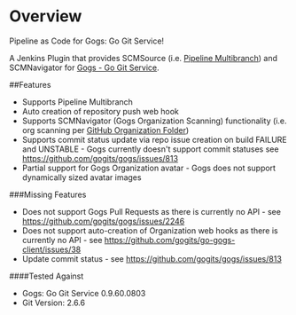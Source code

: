 # Overview

Pipeline as Code for Gogs: Go Git Service!

A Jenkins Plugin that provides SCMSource (i.e. [Pipeline Multibranch](https://wiki.jenkins-ci.org/display/JENKINS/Pipeline+Multibranch+Plugin)) and SCMNavigator for [Gogs - Go Git Service](https://github.com/gogits/gogs).

##Features

- Supports Pipeline Multibranch
- Auto creation of repository push web hook
- Supports SCMNavigator (Gogs Organization Scanning) functionality (i.e. org scanning per [GitHub Organization Folder](https://wiki.jenkins-ci.org/display/JENKINS/GitHub+Organization+Folder+Plugin))
- Supports commit status update via repo issue creation on build FAILURE and UNSTABLE - Gogs currently doesn't support commit statuses see https://github.com/gogits/gogs/issues/813
- Partial support for Gogs Organization avatar - Gogs does not support dynamically sized avatar images

###Missing Features

- Does not support Gogs Pull Requests as there is currently no API - see https://github.com/gogits/gogs/issues/2246
- Does not support auto-creation of Organization web hooks as there is currently no API - see https://github.com/gogits/go-gogs-client/issues/38
- Update commit status - see https://github.com/gogits/gogs/issues/813


####Tested Against
- Gogs: Go Git Service 0.9.60.0803
- Git Version: 2.6.6
